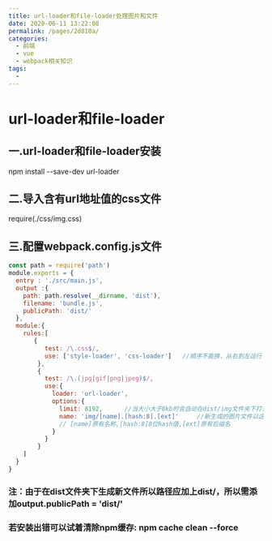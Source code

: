```yaml
---
title: url-loader和file-loader处理图片和文件
date: 2020-06-11 13:22:08
permalink: /pages/2d810a/
categories:
  - 前端
  - vue
  - webpack相关知识
tags:
  - 
---
```

# url-loader和file-loader

## 一.url-loader和file-loader安装

npm install --save-dev url-loader

## 二.导入含有url地址值的css文件

require(./css/img.css)

## 三.配置webpack.config.js文件

```javascript
const path = require('path')
module.exports = {
  entry : './src/main.js',
  output :{
    path: path.resolve(__dirname, 'dist'),
    filename: 'bundle.js',
    publicPath: 'dist/'
  },
  module:{
    rules:[
       {
          test: /\.css$/,
          use: ['style-loader', 'css-loader']	//顺序不能换，从右到左运行
        },
      	{
          test: /\.(jpg|gif|png|jpeg)$/,
          use:{
            loader: 'url-loader',
            options:{
              limit: 8192,		//当大小大于8kb时会自动在dist/img文件夹下打包生成新的图片文件
              name: 'img/[name].[hash:8].[ext]'		//新生成的图片文件以这种格式命名
              // [name]原有名称,[hash:8]8位hash值,[ext]原有后缀名
            }
          }
        }
    ]
  }
}
```

### 注：由于在dist文件夹下生成新文件所以路径应加上dist/，所以需添加output.publicPath = 'dist/'

### 若安装出错可以试着清除npm缓存: npm cache clean --force
